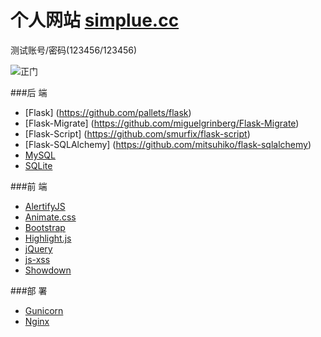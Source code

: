 # 个人网站 [simplue.cc](https://www.simplue.cc) 

测试账号/密码(123456/123456)

![正门](https://oj8yna8y7.qnssl.com/door.png?imageView2/2/w/800/format/gif/interlace/1/q/100)


###后 端

- [Flask] (https://github.com/pallets/flask)
- [Flask-Migrate] (https://github.com/miguelgrinberg/Flask-Migrate)
- [Flask-Script] (https://github.com/smurfix/flask-script)
- [Flask-SQLAlchemy] (https://github.com/mitsuhiko/flask-sqlalchemy)
- [MySQL](https://www.mysql.com)
- [SQLite](https://www.sqlite.org)


###前 端

- [AlertifyJS](https://github.com/MohammadYounes/AlertifyJS)
- [Animate.css](https://github.com/daneden/animate.css/)
- [Bootstrap](https://github.com/twbs/bootstrap)
- [Highlight.js](https://github.com/isagalaev/highlight.js)
- [jQuery](https://github.com/jquery/jquery)
- [js-xss](https://github.com/leizongmin/js-xss)
- [Showdown](https://github.com/showdownjs/showdown)


###部 署

- [Gunicorn](http://gunicorn.org)
- [Nginx](https://nginx.org)
